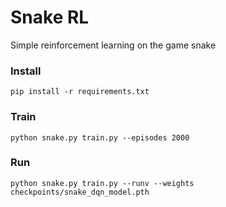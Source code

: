 # Snake RL

Simple reinforcement learning on the game snake

### Install
```
pip install -r requirements.txt
```

### Train

```
python snake.py train.py --episodes 2000
```

### Run
```
python snake.py train.py --runv --weights checkpoints/snake_dqn_model.pth
```
